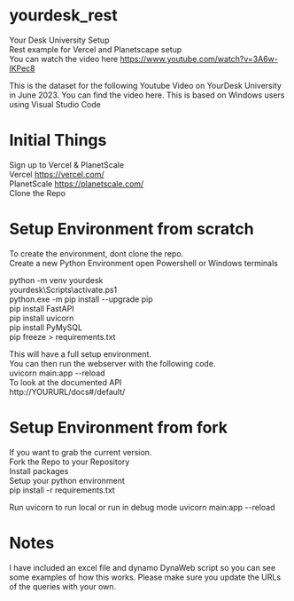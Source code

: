 # yourdesk_rest
Your Desk University Setup <br>
Rest example for Vercel and Planetscape setup <br>
You can watch the video here https://www.youtube.com/watch?v=3A6w-lKPec8 <br>

This is the dataset for the following Youtube Video on YourDesk University in June 2023. You can find the video here.
This is based on Windows users using Visual Studio Code

# Initial Things
Sign up to Vercel & PlanetScale <br>
Vercel https://vercel.com/ <br>
PlanetScale https://planetscale.com/ <br>
Clone the Repo

# Setup Environment from scratch
To create the environment, dont clone the repo. <br>
Create a new Python Environment open Powershell or Windows terminals

python -m venv yourdesk <br>
yourdesk\Scripts\activate.ps1 <br>
python.exe -m pip install --upgrade pip <br>
pip install FastAPI <br>
pip install uvicorn <br>
pip install PyMySQL <br>
pip freeze > requirements.txt <br>

This will have a full setup environment. <br>
You can then run the webserver with the following code. <br>
uvicorn main:app --reload <br>
To look at the documented API <br>
http://YOURURL/docs#/default/

# Setup Environment from fork
If you want to grab the current version. <br>
Fork the Repo to your Repository <br>
Install packages <br>
Setup your python environment <br>
pip install -r requirements.txt <br>

Run uvicorn to run local or run in debug mode
uvicorn main:app --reload

# Notes
I have included an excel file and dynamo DynaWeb script so you can see some examples of how this works.
Please make sure you update the URLs of the queries with your own.
